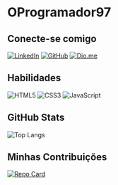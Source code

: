 # OProgramador97

## Conecte-se comigo
[![LinkedIn](https://img.shields.io/badge/LinkedIn-0077B5?style=for-the-badge&logo=linkedin&logoColor=white)](https://www.linkedin.com/in/rafael-anisio-577079211/)
[![GitHub](https://img.shields.io/badge/GitHub-100000?style=for-the-badge&logo=github&logoColor=white)](https://github.com/OProgramador97) [![Dio.me](https://img.shields.io/badge/Dio.me-000?style=for-the-badge&logo=Dio.me)](https://www.dio.me/users/rafaellamin00)


## Habilidades
![HTML5](https://img.shields.io/badge/HTML5-E34F26?style=for-the-badge&logo=html5&logoColor=white) ![CSS3](https://img.shields.io/badge/CSS3-1572B6?style=for-the-badge&logo=css3&logoColor=white) ![JavaScript](https://img.shields.io/badge/JavaScript-F7DF1E?style=for-the-badge&logo=javascript&logoColor=black)

## GitHub Stats
![Top Langs](https://github-readme-stats-git-masterrstaa-rickstaa.vercel.app/api/top-langs/?username=OProgramador97&bg_color=000&border_color=30A3DC&title_color=E94D5F&text_color=FFF)

## Minhas Contribuições
[![Repo Card](https://github-readme-stats.vercel.app/api/pin/?username=OProgramador97&repo=Projeto-Detona-Ralph&bg_color=000&border_color=30A3DC&show_icons=true&icon_color=30A3DC&title_color=E94D5F&text_color=FFF)](https://github.com/OProgramador97/Projeto-Detona-Ralph)